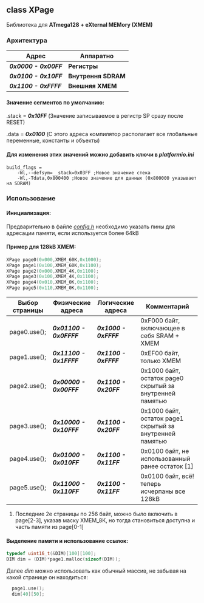 ## class XPage
Библиотека для **ATmega128 + eXternal MEMory (XMEM)**

### Архитектура
|Адрес|Аппаратно|
|----|----|
| ***0x0000 - 0x00FF*** | **Регистры**|
| ***0x0100 - 0x10FF*** | **Внутрення SDRAM**|
| ***0x1100 - 0xFFFF*** | **Внешняя XMEM**|

#### Значение сегментов по умолчанию:
.stack = ***0x10FF*** (Значение записываемое в регистр SP сразу после RESET)

.data = ***0x0100*** (С этого адреса компилятор располагает все глобальные переменные, константы и объекты)

#### Для изменения этих значений можно добавить ключи в *platformio.ini*
```
build_flags =
    -Wl,--defsym=__stack=0x03FF ;Новое значение стека
    -Wl,-Tdata,0x800400 ;Новое значение для данных (0x800000 указывает на SDRAM)
```

### Использование
#### Инициализация:
Предварительно в файле [*config.h*](../src/config.h) необходимо указать пины для адресации памяти, если используется более 64kB

#### Пример для 128kB XMEM:
```c++
XPage page0(0x000,XMEM_60K,0x1000);
XPage page1(0x100,XMEM_60K,0x1100);
XPage page2(0x000,XMEM_4K,0x1100);
XPage page3(0x100,XMEM_4K,0x1100);
XPage page4(0x010,XMEM_0K,0x1100);
XPage page5(0x110,XMEM_0K,0x1100);
```
| Выбор страницы | Физические адреса | Логические адреса | Комментарий |
|-|-|-|-|
| page0.use(); | ***0x01100 - 0x0FFFF*** | ***0x1000 - 0xFFFF*** | 0xF000 байт, включающее в себя SRAM + XMEM |
| page1.use(); | ***0x11100 - 0x1FFFF*** | ***0x1100 - 0xFFFF*** | 0xEF00 байт, только XMEM |
| page2.use(); | ***0x00000 - 0x00FFF*** | ***0x1100 - 0x20FF*** | 0x1000 байт, остаток page0 скрытый за внутренней памятью |
| page3.use(); | ***0x10000 - 0x10FFF*** | ***0x1100 - 0x20FF*** | 0x1000 байт, остаток page1 скрытый за внутренней памятью |
| page4.use(); | ***0x01000 - 0x010FF*** | ***0x1100 - 0x11FF*** | 0x0100 байт, не использованный ранее остаток [1] |
| page5.use(); | ***0x11000 - 0x110FF*** | ***0x1100 - 0x11FF*** | 0x0100 байт, всё! теперь исчерпаны все 128kB |

1. Последние 2е страницы по 256 байт, можно было включить в page\[2-3], указав маску XMEM_8K, но тогда становиться доступна и часть памяти из page\[0-1]

#### Выделение памяти и использование ссылок:
```c++
typedef uint16_t(&DIM)[100][100];
DIM dim = (DIM)*page1.malloc(sizeof(DIM));
```
Далее *dim* можно использовать как обычный массив, не забывая на какой странице он находиться:
```c++
  page1.use();
  dim[40][50];
```
